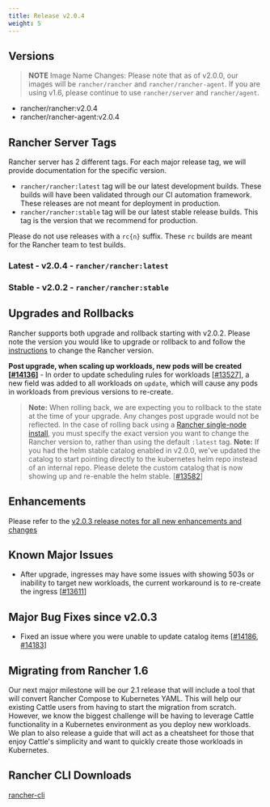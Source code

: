 ```yaml
---
title: Release v2.0.4
weight: 5
---
```


## Versions

> **NOTE** Image Name Changes: Please note that as of v2.0.0, our images will be `rancher/rancher` and `rancher/rancher-agent`. If you are using v1.6, please continue to use `rancher/server` and `rancher/agent`.

- rancher/rancher:v2.0.4
- rancher/rancher-agent:v2.0.4

## Rancher Server Tags

Rancher server has 2 different tags. For each major release tag, we will provide documentation for the specific version.

- `rancher/rancher:latest` tag will be our latest development builds. These builds will have been validated through our CI automation framework. These releases are not meant for deployment in production.
- `rancher/rancher:stable` tag will be our latest stable release builds. This tag is the version that we recommend for production.  

Please do not use releases with a `rc{n}` suffix. These `rc` builds are meant for the Rancher team to test builds.

### Latest - v2.0.4 - `rancher/rancher:latest`

### Stable - v2.0.2 - `rancher/rancher:stable`

## Upgrades and Rollbacks

Rancher supports both upgrade and rollback starting with v2.0.2.  Please note the version you would like to upgrade or rollback to and follow the [instructions](https://www.cnrancher.com/docs/rancher/v2.x/cn/upgrades/) to change the Rancher version.

**Post upgrade, when scaling up workloads, new pods will be created [[#14136](https://github.com/rancher/rancher/issues/14136)]** - In order to update scheduling rules for workloads [[#13527](https://github.com/rancher/rancher/issues/13527)], a new field was added to all workloads on `update`, which will cause any pods in workloads from previous versions to re-create.

> **Note:** When rolling back, we are expecting you to rollback to the state at the time of your upgrade. Any changes post upgrade would not be reflected. In the case of rolling back using a [Rancher single-node install](https://www.cnrancher.com/docs/rancher/v2.x/cn/installation/server-installation/single-node-install/), you must specify the exact version you want to change the Rancher version to, rather than using the default `:latest` tag.
> **Note:** If you had the helm stable catalog enabled in v2.0.0, we've updated the catalog to start pointing directly to the kubernetes helm repo instead of an internal repo. Please delete the custom catalog that is now showing up and re-enable the helm stable. [[#13582](https://github.com/rancher/rancher/issues/13582)]

## Enhancements

Please refer to the [v2.0.3 release notes for all new enhancements and changes](https://github.com/rancher/rancher/releases/tag/v2.0.3)

## Known Major Issues

- After upgrade, ingresses may have some issues with showing 503s or inability to target new workloads, the current workaround is to re-create the ingress [[#13611](https://github.com/rancher/rancher/issues/13611)]

## Major Bug Fixes since v2.0.3

- Fixed an issue where you were unable to update catalog items [[#14186](https://github.com/rancher/rancher/issues/14186), [#14183](https://github.com/rancher/rancher/issues/14183)]

## Migrating from Rancher 1.6

Our next major milestone will be our 2.1 release that will include a tool that will convert Rancher Compose to Kubernetes YAML.  This will help our existing Cattle users from having to start the migration from scratch.  However, we know the biggest challenge will be having to leverage Cattle functionality in a Kubernetes environment as you deploy new workloads.  We plan to also release a guide that will act as a cheatsheet for those that enjoy Cattle's simplicity and want to quickly create those workloads in Kubernetes. 

## Rancher CLI Downloads

[rancher-cli](/docs/rancher/v2.x/cn/installation/download/#rancher-cli)